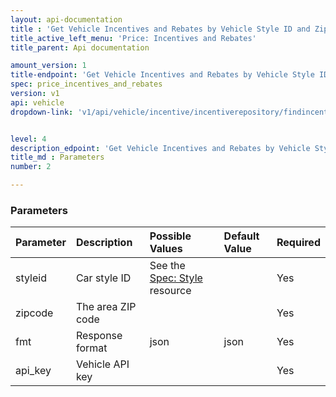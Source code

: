 ```yaml
---
layout: api-documentation
title : 'Get Vehicle Incentives and Rebates by Vehicle Style ID and Zipcode'
title_active_left_menu: 'Price: Incentives and Rebates'
title_parent: Api documentation

amount_version: 1
title-endpoint: 'Get Vehicle Incentives and Rebates by Vehicle Style ID and Zipcode'
spec: price_incentives_and_rebates
version: v1
api: vehicle
dropdown-link: 'v1/api/vehicle/incentive/incentiverepository/findincentivesbystyleidandzipcode'


level: 4
description_edpoint: 'Get Vehicle Incentives and Rebates by Vehicle Style ID and Zipcode'
title_md : Parameters
number: 2

---
```


### Parameters

| Parameter  | Description                           | Possible Values   | Default Value | Required |
|:-----------|:--------------------------------------|:----------------- |:------------- |:-------- |
| styleid    | Car style ID	| See the [Spec: Style](/api-documentation/vehicle/spec_style/v2/) resource | | Yes |
| zipcode    | The area ZIP code                     |                   |               | Yes      |
| fmt        | Response format                       | json              | json          | Yes      |
| api_key    | Vehicle API key                       |                   |               | Yes      |